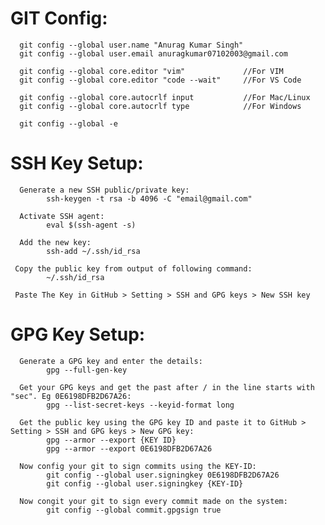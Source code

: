 # GIT Config:
      git config --global user.name "Anurag Kumar Singh"
      git config --global user.email anuragkumar07102003@gmail.com
      
      git config --global core.editor "vim"             //For VIM
      git config --global core.editor "code --wait"     //For VS Code
      
      git config --global core.autocrlf input           //For Mac/Linux
      git config --global core.autocrlf type            //For Windows
      
      git config --global -e  
      
      
# SSH Key Setup:
      Generate a new SSH public/private key:
            ssh-keygen -t rsa -b 4096 -C "email@gmail.com"
      
      Activate SSH agent:
            eval $(ssh-agent -s)
      
      Add the new key:
            ssh-add ~/.ssh/id_rsa
  
     Copy the public key from output of following command:
            ~/.ssh/id_rsa

     Paste The Key in GitHub > Setting > SSH and GPG keys > New SSH key

# GPG Key Setup:
      Generate a GPG key and enter the details:
            gpg --full-gen-key

      Get your GPG keys and get the past after / in the line starts with "sec". Eg 0E6198DFB2D67A26:
            gpg --list-secret-keys --keyid-format long
      
      Get the public key using the GPG key ID and paste it to GitHub > Setting > SSH and GPG keys > New GPG key:
            gpg --armor --export {KEY ID}
            gpg --armor --export 0E6198DFB2D67A26

      Now config your git to sign commits using the KEY-ID:
            git config --global user.signingkey 0E6198DFB2D67A26
            git config --global user.signingkey {KEY-ID}

      Now congit your git to sign every commit made on the system:
            git config --global commit.gpgsign true


      


        
